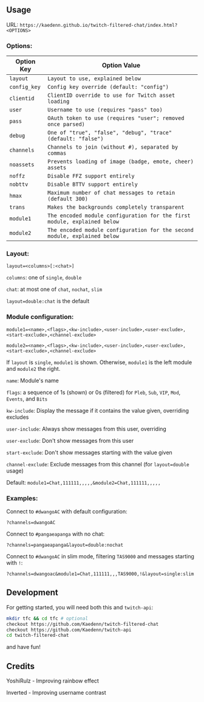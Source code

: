 ## UsageURL: `https://kaedenn.github.io/twitch-filtered-chat/index.html?<OPTIONS>`### Options:| Option Key     | Option Value ||----------------|--------------||  `layout`      | `Layout to use, explained below` ||  `config_key`  | `Config key override (default: "config")` ||  `clientid`    | `ClientID override to use for Twitch asset loading` ||  `user`        | `Username to use (requires "pass" too)` ||  `pass`        | `OAuth token to use (requires "user"; removed once parsed)` ||  `debug`       | `One of "true", "false", "debug", "trace" (default: "false")` ||  `channels`    | `Channels to join (without #), separated by commas` ||  `noassets`    | `Prevents loading of image (badge, emote, cheer) assets` ||  `noffz`       | `Disable FFZ support entirely` ||  `nobttv`      | `Disable BTTV support entirely` ||  `hmax`        | `Maximum number of chat messages to retain (default 300)` ||  `trans`       | `Makes the backgrounds completely transparent` ||  `module1`     | `The encoded module configuration for the first module, explained below` ||  `module2`     | `The encoded module configuration for the second module, explained below` |### Layout:`layout=<columns>[:<chat>]``columns`: one of `single`, `double``chat`: at most one of `chat`, `nochat`, `slim``layout=double:chat` is the default### Module configuration:`module1=<name>,<flags>,<kw-include>,<user-include>,<user-exclude>,<start-exclude>,<channel-exclude>``module2=<name>,<flags>,<kw-include>,<user-include>,<user-exclude>,<start-exclude>,<channel-exclude>`If `layout` is `single`, `module1` is shown. Otherwise, `module1` is the left module and `module2` the right.`name`: Module's name`flags`: a sequence of 1s (shown) or 0s (filtered) for `Pleb`, `Sub`, `VIP`, `Mod`, `Events`, and `Bits``kw-include`: Display the message if it contains the value given, overriding excludes`user-include`: Always show messages from this user, overriding`user-exclude`: Don't show messages from this user`start-exclude`: Don't show messages starting with the value given`channel-exclude`: Exclude messages from this channel (for `layout=double` usage)Default: `module1=Chat,111111,,,,,&module2=Chat,111111,,,,,`### Examples:Connect to `#dwangoAC` with default configuration:  `?channels=dwangoAC`Connect to `#pangaeapanga` with no chat:  `?channels=pangaeapanga&layout=double:nochat`Connect to `#dwangoAC` in slim mode, filtering `TAS9000` and messages starting with `!`:  `?channels=dwangoac&module1=Chat,111111,,,TAS9000,!&layout=single:slim`## DevelopmentFor getting started, you will need both this and `twitch-api`:```bashmkdir tfc && cd tfc # optionalcheckout https://github.com/Kaedenn/twitch-filtered-chatcheckout https://github.com/Kaedenn/twitch-apicd twitch-filtered-chat```and have fun!## CreditsYoshiRulz - Improving rainbow effectInverted - Improving username contrast